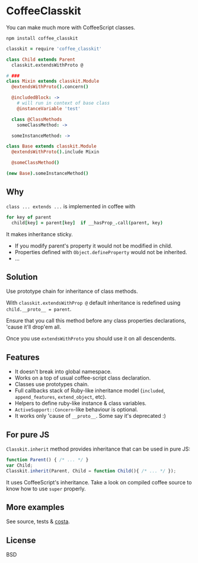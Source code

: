 # CoffeeClasskit

You can make much more with CoffeeScript classes.

```
npm install coffee_classkit
```

```coffee
classkit = require 'coffee_classkit'

class Child extends Parent
  classkit.extendsWithProto @

# ###
class Mixin extends classkit.Module
  @extendsWithProto().concern()

  @includedBlock: ->
    # will run in context of base class
    @instanceVariable 'test'

  class @ClassMethods
    someClassMethod: ->

  someInstanceMethod: ->

class Base extends classkit.Module
  @extendsWithProto().include Mixin

  @someClassMethod()

(new Base).someInstanceMethod()
```

## Why

`class ... extends ...` is implemented in coffee with

```coffee
for key of parent
  child[key] = parent[key]  if __hasProp_.call(parent, key)
```

It makes inheritance sticky.
* If you modify parent's property it would not be modified in child.
* Properties defined with `Object.defineProperty` would not be inherited.
* ...

## Solution

Use prototype chain for inheritance of class methods.

With `classkit.extendsWithProp @` default inheritance is redefined using
`child.__proto__ = parent`.

Ensure that you call this method before any class properties declarations,
'cause it'll drop'em all.

Once you use `extendsWithProto` you should use it on all descendents.

## Features

* It doesn't break into global namespace.
* Works on a top of usual coffee-script class declaration.
* Classes use prototypes chain.
* Full callbacks stack of Ruby-like inheritance model (`included`,
  `append_features`, `extend_object`, etc).
* Helpers to define ruby-like instance & class variables.
* `ActiveSupport::Concern`-like behaviour is optional.
* It works only 'cause of `__proto__`. Some say it's deprecated :)

## For pure JS
`Classkit.inherit` method provides inheritance that can be used in pure JS:

```js
function Parent() { /* ... */ }
var Child;
Classkit.inherit(Parent, Child = function Child(){ /* ... */ });
```

It uses CoffeeScript's inheritance. Take a look on compiled coffee source
to know how to use `super` properly.

## More examples

See source, tests & [costa](https://github.com/printercu/costa).

## License

BSD
